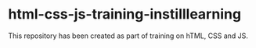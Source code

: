 # html-css-js-training-instilllearning
This repository has been created as part of training on hTML, CSS and JS.

